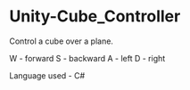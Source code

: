 # Unity-Cube_Controller

Control a cube over a plane.

  W - forward
  S - backward
  A - left 
  D - right
  
  Language used - C#
